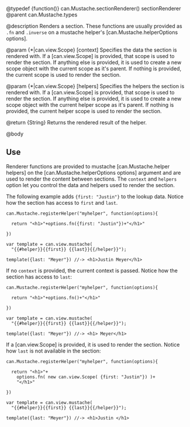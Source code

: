 @typedef {function()} can.Mustache.sectionRenderer() sectionRenderer
@parent can.Mustache.types 

@description Renders a section. These functions are usually provided as `.fn` and
`.inverse` on a mustache helper's [can.Mustache.helperOptions options].

@param {*|can.view.Scope} [context] Specifies the data the section is rendered 
with.  If a [can.view.Scope] is provided, that scope is used to render the
section.  If anything else is provided, it is used to create a new scope object
with the current scope as it's parent.  If nothing is provided, the current
scope is used to render the section.

@param {*|can.view.Scope} [helpers] Specifies the helpers the section is rendered 
with.  If a [can.view.Scope] is provided, that scope is used to render the
section.  If anything else is provided, it is used to create a new scope object
with the current helper scope as it's parent.  If nothing is provided, the current
helper scope is used to render the section.

@return {String} Returns the rendered result of the helper.

@body

## Use

Renderer functions are provided to mustache [can.Mustache.helper helpers] on 
the [can.Mustache.helperOptions options] argument and are used to render the
content between sections. The `context` and `helpers` option let you control
the data and helpers used to render the section.

The following example adds `{first: "Justin"}` to the lookup 
data. Notice how the section has access to `first` and `last`.

    can.Mustache.registerHelper("myhelper", function(options){
      
      return "<h1>"+options.fn({first: "Justin"})+"</h1>"
      
    })

    var template = can.view.mustache(
      "{{#helper}}{{first}} {{last}}{{/helper}}");
      
    template({last: "Meyer"}) //-> <h1>Justin Meyer</h1>

If no `context` is provided, the current context is passed.  Notice
how the section has access to `last`:

    can.Mustache.registerHelper("myhelper", function(options){
      
      return "<h1>"+options.fn()+"</h1>"
      
    })

    var template = can.view.mustache(
      "{{#helper}}{{first}} {{last}}{{/helper}}");
      
    template({last: "Meyer"}) //-> <h1> Meyer</h1>
    
If a [can.view.Scope] is provided, it is used to render the 
section. Notice how `last` is not available in the section:

    can.Mustache.registerHelper("myhelper", function(options){
      
      return "<h1>"+
        options.fn( new can.view.Scope( {first: "Justin"}) )+
        "</h1>"
      
    })

    var template = can.view.mustache(
      "{{#helper}}{{first}} {{last}}{{/helper}}");
      
    template({last: "Meyer"}) //-> <h1>Justin </h1>



